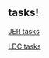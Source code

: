 ## tasks! 

[JER tasks](https://github.com/krstphrrr/jer-todo/blob/master/JER%20-%202024-07-08/tasks.MD)

[LDC tasks](https://github.com/krstphrrr/jer-todo/blob/master/LDC%20-%202024-07-08/tasks.MD)